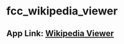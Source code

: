 # fcc_wikipedia_viewer

<h2>App Link: <a href="http://codepen.io/drsherlock/full/jWZdre/" target="_blank">Wikipedia Viewer</a></h2>

